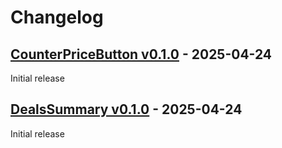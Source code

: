 # Changelog

## [CounterPriceButton v0.1.0] - 2025-04-24
Initial release

## [DealsSummary v0.1.0] - 2025-04-24
Initial release

[unreleased]: https://github.com/rfvgyhn/schedule-one-mods/compare/v0.1.0...HEAD
[CounterPriceButton v0.1.0]: https://github.com/rfvgyhn/schedule-one-mods/compare/a29ebf89...CounterPriceButton-v0.1.0
[DealsSummary v0.1.0]: https://github.com/rfvgyhn/schedule-one-mods/compare/a29ebf89...DealsSummary-v0.1.0